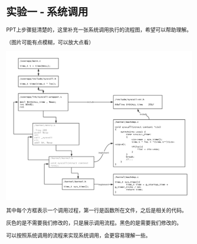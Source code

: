 # 实验一 - 系统调用

PPT上步骤挺清楚的，这里补充一张系统调用执行的流程图，希望可以帮助理解。

（图片可能有点模糊，可以放大点看）

![Syscall process](https://github.com/AndreamApp/epos/raw/master/screenshots/syscall_process.png)

其中每个方框表示一个调用过程，第一行是函数所在文件，之后是相关的代码。

灰色的是不需要我们修改的，只是展示调用流程。黑色的是需要我们修改的。

可以按照系统调用的流程来实现系统调用，会更容易理解一些。
